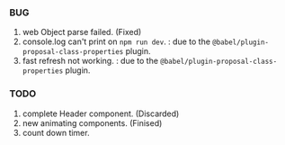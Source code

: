 ### BUG

1. web Object parse failed. (Fixed)
2. console.log can't print on `npm run dev`. : due to the `@babel/plugin-proposal-class-properties` plugin.
3. fast refresh not working. : due to the `@babel/plugin-proposal-class-properties` plugin.

### TODO

1. complete Header component. (Discarded)
2. new animating components. (Finised)
3. count down timer.
